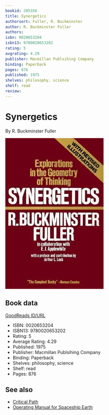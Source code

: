 ```yaml
---
bookid: 285356
title: Synergetics
authorsort: Fuller, R. Buckminster
author: R. Buckminster Fuller
authors: 
isbn: 0020653204
isbn13: 9780020653202
rating: 5
avgrating: 4.29
publisher: Macmillan Publsihing Company
binding: Paperback
pages: 876
published: 1975
shelves: philosophy, science
shelf: read
review: 
---
```


# Synergetics

By R. Buckminster Fuller

![](../../assets/bookcovers/1387714319l/285356.jpg)

## Book data

[GoodReads ID/URL](https://www.goodreads.com/book/show/285356)

- ISBN: 0020653204
- ISBN13: 9780020653202
- Rating: 5
- Average Rating: 4.29
- Published: 1975
- Publisher: Macmillan Publsihing Company
- Binding: Paperback
- Shelves: philosophy, science
- Shelf: read
- Pages: 876


## See also

- [Critical Path](Critical_Path.md)
- [Operating Manual for Spaceship Earth](Operating_Manual_for_Spaceship_Earth.md)
